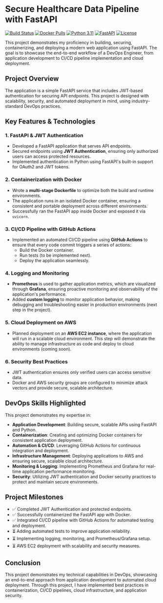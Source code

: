 # Secure Healthcare Data Pipeline with FastAPI

[![Build Status](https://github.com/paulcyi/secure-healthcare-data-pipeline/actions/workflows/ci.yml/badge.svg)](https://github.com/paulcyi/secure-healthcare-data-pipeline/actions)
[![Docker Pulls](https://img.shields.io/docker/pulls/paulyi1/secure-healthcare-data-pipeline)](https://hub.docker.com/r/paulyi1/secure-healthcare-data-pipeline)
[![Python 3.11](https://img.shields.io/badge/python-3.11-blue.svg)](https://www.python.org/downloads/)
[![FastAPI](https://img.shields.io/badge/FastAPI-0.68+-green.svg)](https://fastapi.tiangolo.com)
[![License](https://img.shields.io/badge/License-MIT-blue.svg)](https://opensource.org/licenses/MIT)

This project demonstrates my proficiency in building, securing, containerizing, and deploying a modern web application using FastAPI. The goal is to showcase the end-to-end workflow of a DevOps Engineer, from application development to CI/CD pipeline implementation and cloud deployment. 

## Project Overview

The application is a simple FastAPI service that includes JWT-based authentication for securing API endpoints. This project is designed with scalability, security, and automated deployment in mind, using industry-standard DevOps practices.

## Key Features & Technologies

### 1. **FastAPI & JWT Authentication**
   - Developed a FastAPI application that serves API endpoints.
   - Secured endpoints using **JWT Authentication**, ensuring only authorized users can access protected resources.
   - Implemented authentication in Python using FastAPI's built-in support for OAuth2 and JWT tokens.

### 2. **Containerization with Docker**
   - Wrote a **multi-stage Dockerfile** to optimize both the build and runtime environments.
   - The application runs in an isolated Docker container, ensuring a consistent and portable deployment across different environments.
   - Successfully ran the FastAPI app inside Docker and exposed it via `uvicorn`.

### 3. **CI/CD Pipeline with GitHub Actions**
   - Implemented an automated CI/CD pipeline using **GitHub Actions** to ensure that every code commit triggers a series of actions:
     - Build the Docker container.
     - Run tests (to be implemented next).
     - Deploy the application seamlessly.

### 4. **Logging and Monitoring**
   - **Prometheus** is used to gather application metrics, which are visualized through **Grafana**, ensuring proactive monitoring and observability of the application's performance.
   - Added **custom logging** to monitor application behavior, making debugging and troubleshooting easier in production environments (next step in the project).

### 5. **Cloud Deployment on AWS**
   - Planned deployment on an **AWS EC2 instance**, where the application will run in a scalable cloud environment. This step will demonstrate the ability to manage infrastructure as code and deploy to cloud environments (coming soon).

### 6. **Security Best Practices**
   - JWT authentication ensures only verified users can access sensitive data.
   - Docker and AWS security groups are configured to minimize attack vectors and provide secure, scalable architecture.

## DevOps Skills Highlighted
This project demonstrates my expertise in:
- **Application Development**: Building secure, scalable APIs using FastAPI and Python.
- **Containerization**: Creating and optimizing Docker containers for consistent application deployment.
- **Automation & CI/CD**: Leveraging GitHub Actions for continuous integration and deployment.
- **Infrastructure Management**: Deploying applications to AWS and ensuring secure, scalable cloud architecture.
- **Monitoring & Logging**: Implementing Prometheus and Grafana for real-time application performance monitoring.
- **Security**: Utilizing JWT authentication and Docker security practices to protect and maintain secure environments.

## Project Milestones
- ✅ Completed JWT Authentication and protected endpoints.
- ✅ Successfully containerized the FastAPI app with Docker.
- ✅ Integrated CI/CD pipeline with GitHub Actions for automated testing and deployment.
- ⏳ Adding automated tests to improve application reliability.
- ⏳ Implementing logging, monitoring, and Prometheus/Grafana setup.
- ⏳ AWS EC2 deployment with scalability and security measures.

## Conclusion
This project demonstrates my technical capabilities in DevOps, showcasing an end-to-end approach from application development to automated cloud deployment. Through this project, I have implemented best practices in containerization, CI/CD pipelines, cloud infrastructure, and application security. 

